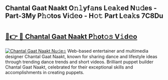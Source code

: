 ## Chantal Gaat Naakt O𝚗𝚕yf𝚊ns L𝚎a𝚔ed N𝚞𝚍es - Part-3My P𝚑𝚘tos Vi𝚍𝚎o - H𝚘𝚝 Part L𝚎a𝚔s 7C8Du

# <h2><a href="http://kf8xhi.oniu.top/?m=Chantal+Gaat+Naakt">🔗👉 🔴 Chantal Gaat Naakt P𝚑ot𝚘𝚜 V𝚒d𝚎o</a></h2>

[![Chantal Gaat Naakt Nu𝚍e𝚜](https://i.imgur.com/0qMVB7G.gif)](http://kf8xhi.oniu.top/?m=Chantal+Gaat+Naakt)
Web-based entertainer and multimedia designer Chantal Gaat Naakt, known for sharing dance and lifestyle ideas through trending dance trends and short videos. Brilliant puppet builder Chantal Gaat Naakt, celebrated for their exceptional skills and accomplishments in creating puppets.  
